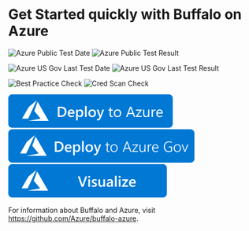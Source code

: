 # Get Started quickly with Buffalo on Azure

![Azure Public Test Date](https://azurequickstartsservice.blob.core.windows.net/badges/application-workloads/expanse/gobuffalo/PublicLastTestDate.svg)
![Azure Public Test Result](https://azurequickstartsservice.blob.core.windows.net/badges/application-workloads/expanse/gobuffalo/PublicDeployment.svg)

![Azure US Gov Last Test Date](https://azurequickstartsservice.blob.core.windows.net/badges/application-workloads/expanse/gobuffalo/FairfaxLastTestDate.svg)
![Azure US Gov Last Test Result](https://azurequickstartsservice.blob.core.windows.net/badges/application-workloads/expanse/gobuffalo/FairfaxDeployment.svg)

![Best Practice Check](https://azurequickstartsservice.blob.core.windows.net/badges/application-workloads/expanse/gobuffalo/BestPracticeResult.svg)
![Cred Scan Check](https://azurequickstartsservice.blob.core.windows.net/badges/application-workloads/expanse/gobuffalo/CredScanResult.svg)

[![Deploy To Azure](https://raw.githubusercontent.com/Azure/azure-quickstart-templates/master/1-CONTRIBUTION-GUIDE/images/deploytoazure.svg?sanitize=true)](https://portal.azure.com/#create/Microsoft.Template/uri/https%3A%2F%2Fraw.githubusercontent.com%2FAzure%2Fazure-quickstart-templates%2Fmaster%2Fapplication-workloads%2Fexpanse%2Fgobuffalo%2Fazuredeploy.json)  
[![Deploy To Azure US Gov](https://raw.githubusercontent.com/Azure/azure-quickstart-templates/master/1-CONTRIBUTION-GUIDE/images/deploytoazuregov.svg?sanitize=true)](https://portal.azure.us/#create/Microsoft.Template/uri/https%3A%2F%2Fraw.githubusercontent.com%2FAzure%2Fazure-quickstart-templates%2Fmaster%2Fapplication-workloads%2Fexpanse%2Fgobuffalo%2Fazuredeploy.json)
[![Visualize](https://raw.githubusercontent.com/Azure/azure-quickstart-templates/master/1-CONTRIBUTION-GUIDE/images/visualizebutton.svg?sanitize=true)](http://armviz.io/#/?load=https%3A%2F%2Fraw.githubusercontent.com%2FAzure%2Fazure-quickstart-templates%2Fmaster%2Fapplication-workloads%2Fexpanse%2Fgobuffalo%2Fazuredeploy.json)


For information about Buffalo and Azure, visit https://github.com/Azure/buffalo-azure.


